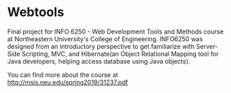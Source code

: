 # Webtools
Final project for INFO 6250 - Web Development Tools and Methods course at Northeastern University's College of Engineering. INFO6250 was designed from an introductory perspective to get  familiarize with Server-Side Scripting, MVC, and Hibernate(an Object Relational Mapping tool for Java developers, helping access database using Java objects).

You can find more about the course at http://msis.neu.edu/spring2019/31237.pdf
